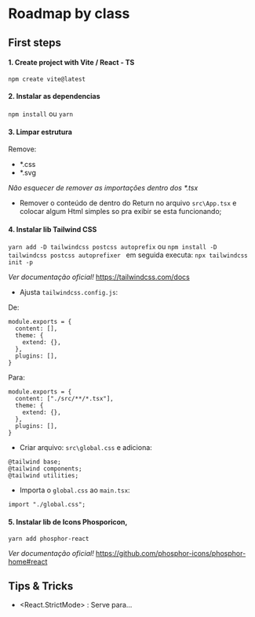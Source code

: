 # Roadmap by class

## First steps

#### 1. Create project with Vite / React - TS

`npm create vite@latest`

#### 2. Instalar as dependencias

`npm install` ou `yarn`

#### 3. Limpar estrutura

Remove:

- \*.css
- \*.svg

_Não esquecer de remover as importações dentro dos \*.tsx_

- Remover o conteúdo de dentro do Return no arquivo `src\App.tsx` e colocar algum Html simples so pra exibir se esta funcionando;

#### 4. Instalar lib Tailwind CSS

`yarn add -D tailwindcss postcss autoprefix`
ou
`npm install -D tailwindcss postcss autoprefixer `
em seguida executa:
`npx tailwindcss init -p`

_Ver documentação oficial!_
https://tailwindcss.com/docs

- Ajusta `tailwindcss.config.js`:

De:

```
module.exports = {
  content: [],
  theme: {
    extend: {},
  },
  plugins: [],
}
```

Para:

```
module.exports = {
  content: ["./src/**/*.tsx"],
  theme: {
    extend: {},
  },
  plugins: [],
}
```

- Criar arquivo: `src\global.css` e adiciona:

```
@tailwind base;
@tailwind components;
@tailwind utilities;
```

- Importa o `global.css` ao `main.tsx`:

```
import "./global.css";
```

#### 5. Instalar lib de Icons Phosporicon,

`yarn add phosphor-react`

_Ver documentação oficial!_
https://github.com/phosphor-icons/phosphor-home#react

## Tips & Tricks

- <React.StrictMode> : Serve para...
